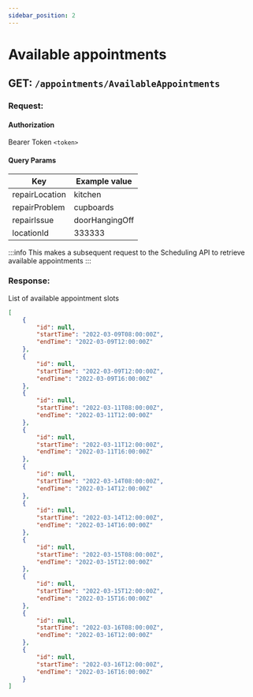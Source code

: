 ```yaml
---
sidebar_position: 2
---
```


# Available appointments

## GET: `/appointments/AvailableAppointments`

### Request:

#### Authorization

Bearer Token `<token>`

#### Query Params

| Key            | Example value  |
|----------------|----------------|
| repairLocation | kitchen        |
| repairProblem  | cupboards      |
| repairIssue    | doorHangingOff |
| locationId     | 333333         |

:::info
This makes a subsequent request to the Scheduling API to retrieve
available appointments
:::

### Response:

List of available appointment slots

```json
[
    {
        "id": null,
        "startTime": "2022-03-09T08:00:00Z",
        "endTime": "2022-03-09T12:00:00Z"
    },
    {
        "id": null,
        "startTime": "2022-03-09T12:00:00Z",
        "endTime": "2022-03-09T16:00:00Z"
    },
    {
        "id": null,
        "startTime": "2022-03-11T08:00:00Z",
        "endTime": "2022-03-11T12:00:00Z"
    },
    {
        "id": null,
        "startTime": "2022-03-11T12:00:00Z",
        "endTime": "2022-03-11T16:00:00Z"
    },
    {
        "id": null,
        "startTime": "2022-03-14T08:00:00Z",
        "endTime": "2022-03-14T12:00:00Z"
    },
    {
        "id": null,
        "startTime": "2022-03-14T12:00:00Z",
        "endTime": "2022-03-14T16:00:00Z"
    },
    {
        "id": null,
        "startTime": "2022-03-15T08:00:00Z",
        "endTime": "2022-03-15T12:00:00Z"
    },
    {
        "id": null,
        "startTime": "2022-03-15T12:00:00Z",
        "endTime": "2022-03-15T16:00:00Z"
    },
    {
        "id": null,
        "startTime": "2022-03-16T08:00:00Z",
        "endTime": "2022-03-16T12:00:00Z"
    },
    {
        "id": null,
        "startTime": "2022-03-16T12:00:00Z",
        "endTime": "2022-03-16T16:00:00Z"
    }
]
```
